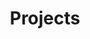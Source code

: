 ---
layout:          projects
title:           Projects
show_collection: projects
featured:        true
sidebar:         true
order:           8
description: >
  Ongoing Projects. 
hide_description: true
---